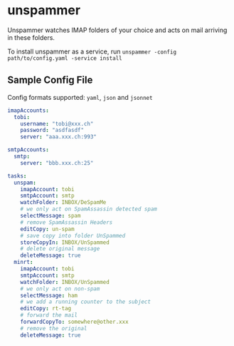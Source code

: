 # unspammer

Unspammer watches IMAP folders of your choice and acts on mail arriving in these folders.

To install unspammer as a service, run `unspammer -config path/to/config.yaml -service install`
## Sample Config File

Config formats supported: `yaml`, `json` and `jsonnet`

```yaml
imapAccounts:
  tobi:
    username: "tobi@xxx.ch"
    password: "asdfasdf"
    server: "aaa.xxx.ch:993"

smtpAccounts:
  smtp:
    server: "bbb.xxx.ch:25"

tasks:
  unspam:
    imapAccount: tobi
    smtpAccount: smtp
    watchFolder: INBOX/DeSpamMe
    # we only act on SpamAssassin detected spam
    selectMessage: spam
    # remove SpamAssassin Headers
    editCopy: un-spam
    # save copy into folder UnSpammed
    storeCopyIn: INBOX/UnSpammed
    # delete original message
    deleteMessage: true
  minrt:
    imapAccount: tobi
    smtpAccount: smtp
    watchFolder: INBOX/UnSpammed
    # we only act on non-spam
    selectMessage: ham
    # we add a running counter to the subject
    editCopy: rt-tag
    # forward the mail
    forwardCopyTo: somewhere@other.xxx
    # remove the original
    deleteMessage: true
 ```
